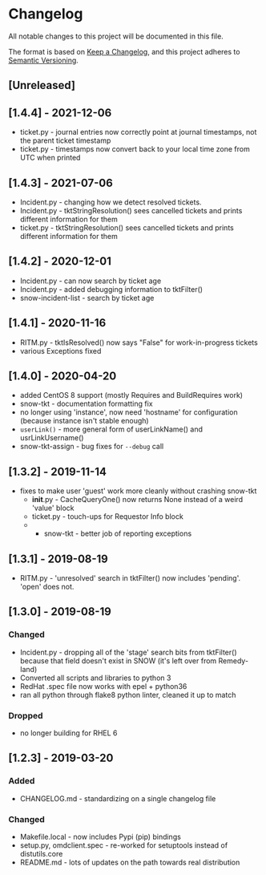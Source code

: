 # Changelog

All notable changes to this project will be documented in this file.

The format is based on [Keep a
Changelog](https://keepachangelog.com/en/1.0.0/), and this project adheres
to [Semantic Versioning](https://semver.org/spec/v2.0.0.html).

## [Unreleased]

## [1.4.4] - 2021-12-06

* ticket.py - journal entries now correctly point at journal timestamps, 
  not the parent ticket timestamp
* ticket.py - timestamps now convert back to your local time zone from UTC
  when printed

## [1.4.3] - 2021-07-06

* Incident.py - changing how we detect resolved tickets.
* Incident.py - tktStringResolution() sees cancelled tickets and
  prints different information for them
* ticket.py - tktStringResolution() sees cancelled tickets and
  prints different information for them

## [1.4.2] - 2020-12-01

* Incident.py - can now search by ticket age
* Incident.py - added debugging information to tktFilter()
* snow-incident-list - search by ticket age

## [1.4.1] - 2020-11-16

* RITM.py - tktIsResolved() now says "False" for work-in-progress tickets
* various Exceptions fixed

## [1.4.0] - 2020-04-20

* added CentOS 8 support (mostly Requires and BuildRequires work)
* snow-tkt - documentation formatting fix
* no longer using 'instance', now need 'hostname' for configuration
  (because instance isn't stable enough)
* `userLink()` - more general form of userLinkName() and usrLinkUsername()
* snow-tkt-assign - bug fixes for `--debug` call

## [1.3.2] - 2019-11-14

* fixes to make user 'guest' work more cleanly without crashing snow-tkt
    - __init__.py - CacheQueryOne() now returns None instead of a weird
      'value' block
    - ticket.py - touch-ups for Requestor Info block
    - * snow-tkt - better job of reporting exceptions

## [1.3.1] - 2019-08-19

* RITM.py - 'unresolved' search in tktFilter() now includes 'pending'.
  'open' does not.

## [1.3.0] - 2019-08-19

### Changed

* Incident.py - dropping all of the 'stage' search bits from tktFilter()
  because that field doesn't exist in SNOW (it's left over from Remedy-land)
* Converted all scripts and libraries to python 3
* RedHat .spec file now works with epel + python36
* ran all python through flake8 python linter, cleaned it up to match

### Dropped

* no longer building for RHEL 6

## [1.2.3] - 2019-03-20

### Added

* CHANGELOG.md - standardizing on a single changelog file

### Changed

* Makefile.local - now includes Pypi (pip) bindings
* setup.py, omdclient.spec - re-worked for setuptools instead of distutils.core
* README.md - lots of updates on the path towards real distribution

